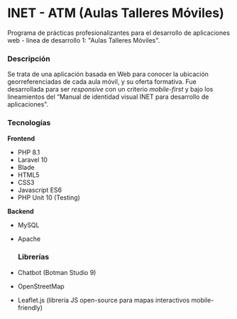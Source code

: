 # INET - ATM (Aulas Talleres Móviles)
Programa de prácticas profesionalizantes para el desarrollo de aplicaciones web - línea de desarrollo 1: "Aulas Talleres Móviles".

### Descripción
Se trata de una aplicación basada en Web para conocer la ubicación georreferenciadas de cada aula móvil, y su oferta formativa.
Fue desarrollada para ser <i> responsive </i> con un criterio <i>mobile-first</i> y bajo los lineamientos del “Manual de identidad visual INET para desarrollo de aplicaciones".


### Tecnologías
<b>Frontend</b>
- PHP 8.1
- Laravel 10
- Blade
- HTML5
- CSS3
- Javascript ES6
- PHP Unit 10 (Testing)

<b> Backend </b>
- MySQL
- Apache

  ### Librerías
- Chatbot (Botman Studio 9)
- OpenStreetMap
- Leaflet.js (librería JS open-source para mapas interactivos mobile-friendly)
